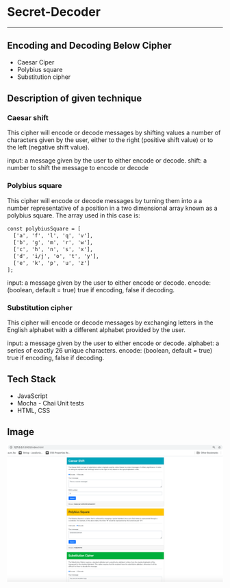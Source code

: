 # Secret-Decoder

---

## Encoding and Decoding Below Cipher

- Caesar Ciper
- Polybius square
- Substitution cipher

## Description of given technique

### Caesar shift
This cipher will encode or decode messages by shifting values a number of characters given by the user,
either to the right (positive shift value) or to the left (negative shift value).

input: a message given by the user to either encode or decode.
shift: a number to shift the message to encode or decode

### Polybius square 
This cipher will encode or decode messages by turning them into a a number representative of a position in a two dimensional array known as a polybius square.
The array used in this case is:

    const polybiusSquare = [
      ['a', 'f', 'l', 'q', 'v'],
      ['b', 'g', 'm', 'r', 'w'],
      ['c', 'h', 'n', 's', 'x'],
      ['d', 'i/j', 'o', 't', 'y'],
      ['e', 'k', 'p', 'u', 'z']
    ];

input: a message given by the user to either encode or decode.
encode: (boolean, default = true) true if encoding, false if decoding.

### Substitution cipher
This cipher will encode or decode messages by exchanging letters in the English alphabet with a different alphabet provided by the user.

input: a message given by the user to either encode or decode.
alphabet: a series of exactly 26 unique characters.
encode: (boolean, default = true) true if encoding, false if decoding.


## Tech Stack
- JavaScript
- Mocha - Chai Unit tests
- HTML, CSS

## Image

![Secret_Decoder](https://github.com/dimples-app/Secret-decoder/blob/main/Secret_DeCoder.png)
